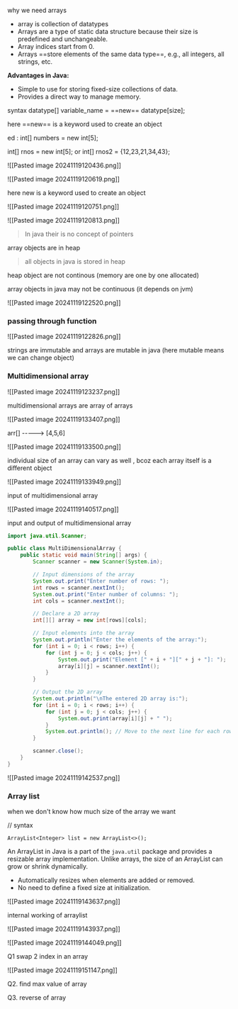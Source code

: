 
why we need arrays

- array is collection of datatypes 
- Arrays are a type of static data structure because their size is predefined and unchangeable.
- Array indices start from 0.
- Arrays ==store elements of the same data type==, e.g., all integers, all strings, etc.

**Advantages in Java:**

- Simple to use for storing fixed-size collections of data.
- Provides a direct way to manage memory.

syntax
datatype[] variable_name = ==new== datatype[size];


here ==new== is a keyword used to create an object


ed : int[] numbers = new int[5];

int[] rnos = new int[5];
or
int[] rnos2 = {12,23,21,34,43};

![[Pasted image 20241119120436.png]]

![[Pasted image 20241119120619.png]]

here new is a keyword used to create an object

![[Pasted image 20241119120751.png]]

![[Pasted image 20241119120813.png]]

> In java their is no concept of pointers 

array objects are in heap

> all objects in java is stored in heap

heap object are not continous (memory are one by one allocated)

array objects  in java may not be continuous (it depends on jvm)


![[Pasted image 20241119122520.png]]


### passing through function

![[Pasted image 20241119122826.png]]
 
strings are immutable and arrays are mutable in java (here mutable means we can change object) 

### Multidimensional array

 ![[Pasted image 20241119123237.png]]

multidimensional arrays are array of arrays 


![[Pasted image 20241119133407.png]]

arr[] -----> [4,5,6]

![[Pasted image 20241119133500.png]]



individual size of an array can vary as well , bcoz  each array itself is a different object 


![[Pasted image 20241119133949.png]] 

input of multidimensional array

![[Pasted image 20241119140517.png]]


input and output of multidimensional array

```java
import java.util.Scanner;

public class MultiDimensionalArray {
    public static void main(String[] args) {
        Scanner scanner = new Scanner(System.in);

        // Input dimensions of the array
        System.out.print("Enter number of rows: ");
        int rows = scanner.nextInt();
        System.out.print("Enter number of columns: ");
        int cols = scanner.nextInt();

        // Declare a 2D array
        int[][] array = new int[rows][cols];

        // Input elements into the array
        System.out.println("Enter the elements of the array:");
        for (int i = 0; i < rows; i++) {
            for (int j = 0; j < cols; j++) {
                System.out.print("Element [" + i + "][" + j + "]: ");
                array[i][j] = scanner.nextInt();
            }
        }

        // Output the 2D array
        System.out.println("\nThe entered 2D array is:");
        for (int i = 0; i < rows; i++) {
            for (int j = 0; j < cols; j++) {
                System.out.print(array[i][j] + " ");
            }
            System.out.println(); // Move to the next line for each row
        }

        scanner.close();
    }
}

```



![[Pasted image 20241119142537.png]]

### Array list

when we don't know how much size of the array we want

// syntax

```
ArrayList<Integer> list = new ArrayList<>();
```


An ArrayList in Java is a part of the `java.util` package and provides a resizable array implementation. Unlike arrays, the size of an ArrayList can grow or shrink dynamically.

- Automatically resizes when elements are added or removed.
- No need to define a fixed size at initialization.

![[Pasted image 20241119143637.png]]


internal working of arraylist

![[Pasted image 20241119143937.png]]


![[Pasted image 20241119144049.png]]



Q1 swap 2 index in an array

![[Pasted image 20241119151147.png]]


Q2. find max value of array

Q3. reverse of array


